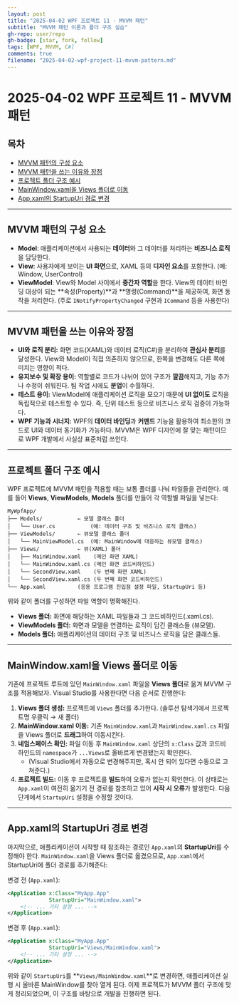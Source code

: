 ```yaml
---
layout: post
title: "2025-04-02 WPF 프로젝트 11 - MVVM 패턴"
subtitle: "MVVM 패턴 이론과 폴더 구조 실습"
gh-repo: user/repo
gh-badge: [star, fork, follow]
tags: [WPF, MVVM, C#]
comments: true
filename: "2025-04-02-wpf-project-11-mvvm-pattern.md"
---
```


# 2025-04-02 WPF 프로젝트 11 - MVVM 패턴

## 목차  
- [MVVM 패턴의 구성 요소](#mvvm-패턴의-구성-요소)  
- [MVVM 패턴을 쓰는 이유와 장점](#mvvm-패턴을-쓰는-이유와-장점)  
- [프로젝트 폴더 구조 예시](#프로젝트-폴더-구조-예시)  
- [MainWindow.xaml을 Views 폴더로 이동](#mainwindowxaml을-views-폴더로-이동)  
- [App.xaml의 StartupUri 경로 변경](#appxaml의-startupuri-경로-변경)  

---

## MVVM 패턴의 구성 요소

- **Model**: 애플리케이션에서 사용되는 **데이터**와 그 데이터를 처리하는 **비즈니스 로직**을 담당한다.  
- **View**: 사용자에게 보이는 **UI 화면**으로, XAML 등의 **디자인 요소**를 포함한다. (예: Window, UserControl)  
- **ViewModel**: View와 Model 사이에서 **중간자 역할**을 한다. View의 데이터 바인딩 대상이 되는 **속성(Property)**과 **명령(Command)**을 제공하여, 화면 동작을 처리한다. (주로 `INotifyPropertyChanged` 구현과 `ICommand` 등을 사용한다)

---

## MVVM 패턴을 쓰는 이유와 장점

- **UI와 로직 분리:** 화면 코드(XAML)와 데이터 로직(C#)을 분리하여 **관심사 분리**를 달성한다. View와 Model이 직접 의존하지 않으므로, 한쪽을 변경해도 다른 쪽에 미치는 영향이 적다.  
- **유지보수 및 확장 용이:** 역할별로 코드가 나뉘어 있어 구조가 **깔끔**해지고, 기능 추가나 수정이 쉬워진다. 팀 작업 시에도 **분업**이 수월하다.  
- **테스트 용이:** ViewModel에 애플리케이션 로직을 모으기 때문에 **UI 없이도** 로직을 독립적으로 테스트할 수 있다. 즉, 단위 테스트 등으로 비즈니스 로직 검증이 가능하다.  
- **WPF 기능과 시너지:** WPF의 **데이터 바인딩**과 **커맨드** 기능을 활용하여 최소한의 코드로 UI와 데이터 동기화가 가능하다. MVVM은 WPF 디자인에 잘 맞는 패턴이므로 WPF 개발에서 사실상 표준처럼 쓰인다.

---

## 프로젝트 폴더 구조 예시

WPF 프로젝트에 MVVM 패턴을 적용할 때는 보통 폴더를 나눠 파일들을 관리한다. 예를 들어 **Views**, **ViewModels**, **Models** 폴더를 만들어 각 역할별 파일을 넣는다:

```plaintext
MyWpfApp/
├── Models/           ← 모델 클래스 폴더
│   └── User.cs           (예: 데이터 구조 및 비즈니스 로직 클래스)
├── ViewModels/       ← 뷰모델 클래스 폴더 
│   └── MainViewModel.cs  (예: MainWindow에 대응하는 뷰모델 클래스)
├── Views/            ← 뷰(XAML) 폴더 
│   ├── MainWindow.xaml    (메인 화면 XAML)
│   └── MainWindow.xaml.cs (메인 화면 코드비하인드)
│   └── SecondView.xaml    (두 번째 화면 XAML)
│   └── SecondView.xaml.cs (두 번째 화면 코드비하인드)
└── App.xaml          (응용 프로그램 진입점 설정 파일, StartupUri 등)
```

위와 같이 폴더를 구성하면 파일 역할이 명확해진다.  
- **Views 폴더:** 화면에 해당하는 XAML 파일들과 그 코드비하인드(.xaml.cs).  
- **ViewModels 폴더:** 화면과 모델을 연결하는 로직이 담긴 클래스들 (뷰모델).  
- **Models 폴더:** 애플리케이션의 데이터 구조 및 비즈니스 로직을 담은 클래스들.

---

## MainWindow.xaml을 Views 폴더로 이동

기존에 프로젝트 루트에 있던 `MainWindow.xaml` 파일을 **Views 폴더**로 옮겨 MVVM 구조를 적용해보자. Visual Studio를 사용한다면 다음 순서로 진행한다:

1. **Views 폴더 생성:** 프로젝트에 `Views` 폴더를 추가한다. (솔루션 탐색기에서 프로젝트명 우클릭 → 새 폴더)  
2. **MainWindow.xaml 이동:** 기존 `MainWindow.xaml`과 `MainWindow.xaml.cs` 파일을 Views 폴더로 **드래그**하여 이동시킨다.  
3. **네임스페이스 확인:** 파일 이동 후 `MainWindow.xaml` 상단의 `x:Class` 값과 코드비하인드의 `namespace`가 `...Views`로 올바르게 변경됐는지 확인한다.  
   - (Visual Studio에서 자동으로 변경해주지만, 혹시 안 되어 있다면 수동으로 고쳐준다.)  
4. **프로젝트 빌드:** 이동 후 프로젝트를 **빌드**하여 오류가 없는지 확인한다. 이 상태로는 `App.xaml`이 여전히 옮기기 전 경로를 참조하고 있어 **시작 시 오류**가 발생한다. 다음 단계에서 `StartupUri` 설정을 수정할 것이다.

---

## App.xaml의 StartupUri 경로 변경

마지막으로, 애플리케이션이 시작할 때 참조하는 경로인 `App.xaml`의 **StartupUri**를 수정해야 한다. `MainWindow.xaml`을 Views 폴더로 옮겼으므로, `App.xaml`에서 StartupUri에 폴더 경로를 추가해준다:

변경 전 (`App.xaml`):
```xml
<Application x:Class="MyApp.App"
             StartupUri="MainWindow.xaml">
    <!-- ... 기타 설정 ... -->
</Application>
```

변경 후 (`App.xaml`):
```xml
<Application x:Class="MyApp.App"
             StartupUri="Views/MainWindow.xaml">
    <!-- ... 기타 설정 ... -->
</Application>
```

위와 같이 `StartupUri`를 **`Views/MainWindow.xaml`**로 변경하면, 애플리케이션 실행 시 올바른 MainWindow를 찾아 열게 된다. 이제 프로젝트가 MVVM 폴더 구조에 맞게 정리되었으며, 이 구조를 바탕으로 개발을 진행하면 된다.
